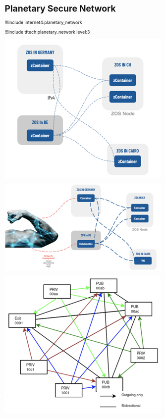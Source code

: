 # Planetary Secure Network 

!!!include internet4:planetary_network  

!!!include tftech:planetary_network level:3

![](img/archi_psn.png)

![](img/archi_psn_bridge.png)

![](img/archi_psn_public.png)
